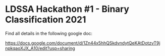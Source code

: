 # LDSSA Hackathon #1 - Binary Classification 2021

Find all details in the following google doc:

https://docs.google.com/document/d/1Zn44x5hhQSkdvndytQeKAtDotzvT9jnpkqaoXJX_A10/edit?usp=sharing